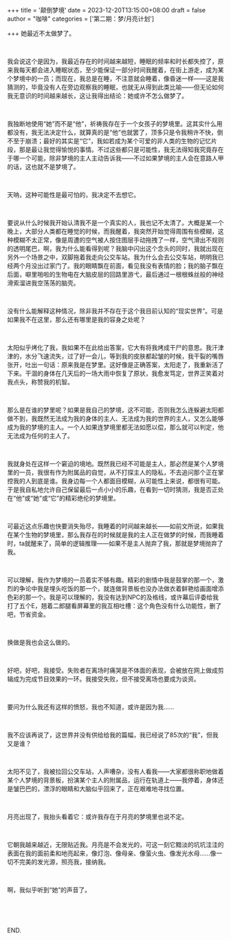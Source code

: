 +++
title = '颠倒梦境'
date = 2023-12-20T13:15:00+08:00
draft = false
author = "咖啡"
categories = ['第二期：梦/月亮计划']

+++
她最近不太做梦了。

 

我会说这个是因为，我最近存在的时间越来越短，睡眠的频率和时长都失控了，原来我每天都会进入睡眠状态，至少能保证一部分时间我醒着，在街上游走，成为某个梦境中的一员；而现在，我总是在睡，不注意就会睡着，像昏迷一样——这是我猜测的，毕竟没有人在旁边观察我的睡眠，也就无从得到此类比喻——但无论如何我无意识的时间越来越长，这让我得出结论：她或许不怎么做梦了。

 

我独断地使用“她”而不是“他”，祈祷我存在于一个女孩子的梦境里。这其实什么用都没有，我无法决定什么，就算真的是“他”也就罢了，顶多只是令我稍许不快，倒不至于崩溃；最好的其实是“它”，我如若成为某个可爱的非人类的生物的记忆片段，那是最让我觉得愉悦的事情。不过这些都只是可能性，我无法得知我究竟存在于哪一个可能，除非梦境的主人主动告诉我——不过如果梦境的主人会在意路人甲的话，这也就不是梦境了。

 

天呐，这种可能性是最可怕的，我决定不去想它。

 

要说从什么时候我开始认清我不是一个真实的人，我也记不太清了。大概是某一个晚上，大部分人类都在睡觉的时候，而我醒着，我突然开始觉得周围有些模糊，这种模糊不太正常，像是周遭的空气被人按住图层手动拖拽了一样，空气滑出不规则的透明尾巴，啊，我为什么能看得到呢？我脑中闪出这个念头的同时，我就出现在另外一个场景之中，双脚拖着我走向公交车站。我为什么会去公交车站，明明我已经两个月没出过家门了。我的眼睛飘在前面，看见我没有表情的脸；我的脑子飘在后面，噼里啪啦的生物电在大脑皮层的回路里游弋，最后通过一根根蛛丝般的神经滑索溜进我空荡荡的脑壳。

 

没有什么能解释这种情况，除非我并不存在于这个我目前认知的“现实世界”。可是如果我不在这里，那么还有哪里是我的容身之处呢？

 

太阳似乎烤化了我，我如果不在此给出答案，它大有将我烤成干尸的意思。我汗津津的，水分飞速流失，过了好一会儿，等到我的皮肤都起皱的时候，我干裂的嘴唇张开，吐出一句话：原来我是在梦里。这好像是正确答案，太阳走了，我重新活了下来。干涸的身体在几天后的一场大雨中恢复了原状，我愈发笃定，世界正笑着对我点头，称赞我的机智。

 

那么是在谁的梦里呢？如果是我自己的梦境，这不可能，否则我怎么连躲避太阳都做不到，我既然无法成为我的身体的主人、无法成为我的世界的主人，又怎么能够成为我的梦境的主人。一个人如果连梦境里都无法如愿以偿，那么就可以判定，他无法成为任何的主人了。

 

我就身处在这样一个窘迫的境地。既然我已经不可能是主人，那必然是某个人梦境里的一员，我很有作为附属品的自觉，从不打探主人的隐私，不去追问那个正在掌控我的人到底是谁。我身边每一个人都面目模糊，从可能性上来说，都很有可能。于是我自私地允许自己保留最后一点小小的乐趣，在看到一切时猜测，我是否正处在“他”或“她”或“它”的精彩绝伦的梦境里。

 

可最近这点乐趣也快要消失殆尽，我睡着的时间越来越长——如前文所说，如果我在某个生物的梦境里，那么我存在的时候就是我的主人正在做梦的时候，而我睡着时，ta就醒来了，简单的逻辑推理——如果不是主人抛弃了我，那就是梦境抛弃了我。

 

可以理解，我作为梦境的一员着实不够有趣。精彩的剧情中我是鼓掌的那一个，激烈的争论中我是埋头吃饭的那一个，就连做背景板也没办法做衣着鲜艳给画面增添色彩的那一个。我是可以理解的，我没有达到NPC的及格线，或许幕后评委给我打了五个E，翘着二郎腿看屏幕里的我互相吐槽：这个角色没有什么功能性，删了吧，节省资金。

 

换做是我也会这么做的。

 

好吧，好吧，我接受。失败者在离场时痛哭是不体面的表现，会被放在网上做成剪辑成为完成节目效果的一环。我接受失败，但不接受离场也要成为谈资。

 

要问为什么我还有这样的愤怒，我也不知道，或许是因为我……

 

我不应该再说了，这世界并没有供给给我的篇幅，我已经说了85次的“我”，但我又是谁？

 

太阳不见了，我被拉回公交车站，人声嘈杂，没有人看我——大家都很称职地做着某个人梦境的背景板，扮演某个主人的附属品，运行在轨道上——我停着，身体还是皱巴巴的，漂浮的眼睛和大脑似乎回来了，正在艰难地寻找位置。

 

月亮出现了，我抬头看着它：或许我存在于月亮的梦境里也说不定。

 

它朝我越来越近，无限贴近我。月亮是不会发光的，可这一刻它黯淡的坑坑洼洼的表面在我的面前柔和地亮起来，像灯泡、像母亲、像萤火虫、像发光水母……像一切不完美的发光源，照亮我，接纳我。

 

啊，我似乎听到“她”的声音了。

 

 

END.